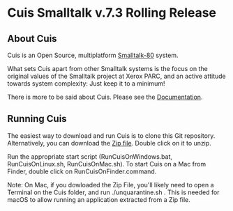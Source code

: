 # Cuis Smalltalk v.7.3 Rolling Release

## About Cuis

Cuis is an Open Source, multiplatform [Smalltalk-80](https://en.wikipedia.org/wiki/Smalltalk) system.

What sets Cuis apart from other Smalltalk systems is the focus on the original values of the Smalltalk project at Xerox PARC, and an active attitude towards system complexity: Just keep it to a minimum!

There is more to be said about Cuis. Please see the
[Documentation](https://github.com/Cuis-Smalltalk/Cuis-Smalltalk-Dev/blob/master/Documentation/).

## Running Cuis

The easiest way to download and run Cuis is to clone this Git repository. Alternatively, you can download the [Zip file](https://github.com/Cuis-Smalltalk/Cuis-Smalltalk-Dev/archive/refs/heads/master.zip). Double click on it to unzip.

Run the appropriate start script (RunCuisOnWindows.bat, RunCuisOnLinux.sh, RunCuisOnMac.sh). To start Cuis on a Mac from Finder, double click on RunCuisOnFinder.command.

Note: On Mac, if you dowloaded the Zip File, you'll likely need to open a Terminal on the Cuis folder, and run ./unquarantine.sh . This is needed for macOS to allow running an application extracted from a Zip file.